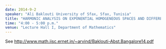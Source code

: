 ```yaml
---
date: 2014-9-2
speaker: "Ali Baklouti University of Sfax, Sfax, Tunisia"
title: "HARMONIC ANALYSIS ON EXPONENTIAL HOMOGENEOUS SPACES AND DIFFERENTIAL OPERATORS"
time: "4:00 - 5:00 p.m."
venue: "Lecture Hall I, Department of Mathematics"
---
```

See http://www.math.iisc.ernet.in/~arvind/Baklouti-Abst.Bangalore14.pdf
